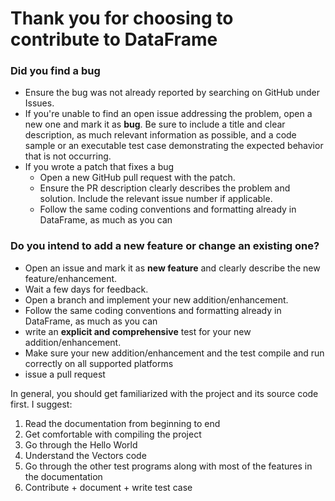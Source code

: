 # Thank you for choosing to contribute to DataFrame

### Did you find a bug
* Ensure the bug was not already reported by searching on GitHub under Issues.
* If you're unable to find an open issue addressing the problem, open a new one and mark it as **bug**. Be sure to include a title and clear description, as much relevant information as possible, and a code sample or an executable test case demonstrating the expected behavior that is not occurring.
* If you wrote a patch that fixes a bug
  * Open a new GitHub pull request with the patch.
  * Ensure the PR description clearly describes the problem and solution. Include the relevant issue number if applicable.
  * Follow the same coding conventions and formatting already in DataFrame, as much as you can

### Do you intend to add a new feature or change an existing one?
* Open an issue and mark it as **new feature** and clearly describe the new feature/enhancement.
* Wait a few days for feedback.
* Open a branch and implement your new addition/enhancement.
* Follow the same coding conventions and formatting already in DataFrame, as much as you can
* write an **explicit and comprehensive** test for your new addition/enhancement.
* Make sure your new addition/enhancement and the test compile and run correctly on all supported platforms
* issue a pull request

In general, you should get familiarized with the project and its source code first. I suggest:

1. Read the documentation from beginning to end
2. Get comfortable with compiling the project
3. Go through the Hello World
4. Understand the Vectors code
5. Go through the other test programs along with most of the features in the documentation
6. Contribute + document + write test case
